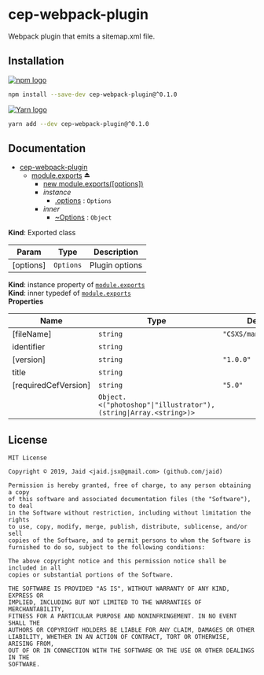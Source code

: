 # cep-webpack-plugin


Webpack plugin that emits a sitemap.xml file.

## Installation
<a href='https://npmjs.com/package/cep-webpack-plugin'><img alt='npm logo' src='https://github.com/Jaid/action-readme/raw/master/images/base-assets/npm.png'/></a>
```bash
npm install --save-dev cep-webpack-plugin@^0.1.0
```
<a href='https://yarnpkg.com/package/cep-webpack-plugin'><img alt='Yarn logo' src='https://github.com/Jaid/action-readme/raw/master/images/base-assets/yarn.png'/></a>
```bash
yarn add --dev cep-webpack-plugin@^0.1.0
```



## Documentation

* [cep-webpack-plugin](#module_cep-webpack-plugin)
    * [module.exports](#exp_module_cep-webpack-plugin--module.exports) ⏏
        * [new module.exports([options])](#new_module_cep-webpack-plugin--module.exports_new)
        * _instance_
            * [.options](#module_cep-webpack-plugin--module.exports+options) : <code>Options</code>
        * _inner_
            * [~Options](#module_cep-webpack-plugin--module.exports..Options) : <code>Object</code>

**Kind**: Exported class  

| Param | Type | Description |
| --- | --- | --- |
| [options] | <code>Options</code> | Plugin options |

**Kind**: instance property of [<code>module.exports</code>](#exp_module_cep-webpack-plugin--module.exports)  
**Kind**: inner typedef of [<code>module.exports</code>](#exp_module_cep-webpack-plugin--module.exports)  
**Properties**

| Name | Type | Default |
| --- | --- | --- |
| [fileName] | <code>string</code> | <code>&quot;CSXS/manifest.xml&quot;</code> | 
| identifier | <code>string</code> |  | 
| [version] | <code>string</code> | <code>&quot;1.0.0&quot;</code> | 
| title | <code>string</code> |  | 
| [requiredCefVersion] | <code>string</code> | <code>&quot;5.0&quot;</code> | 
|  | <code>Object.&lt;(&quot;photoshop&quot;\|&quot;illustrator&quot;), (string\|Array.&lt;string&gt;)&gt;</code> |  | 



## License
```text
MIT License

Copyright © 2019, Jaid <jaid.jsx@gmail.com> (github.com/jaid)

Permission is hereby granted, free of charge, to any person obtaining a copy
of this software and associated documentation files (the "Software"), to deal
in the Software without restriction, including without limitation the rights
to use, copy, modify, merge, publish, distribute, sublicense, and/or sell
copies of the Software, and to permit persons to whom the Software is
furnished to do so, subject to the following conditions:

The above copyright notice and this permission notice shall be included in all
copies or substantial portions of the Software.

THE SOFTWARE IS PROVIDED "AS IS", WITHOUT WARRANTY OF ANY KIND, EXPRESS OR
IMPLIED, INCLUDING BUT NOT LIMITED TO THE WARRANTIES OF MERCHANTABILITY,
FITNESS FOR A PARTICULAR PURPOSE AND NONINFRINGEMENT. IN NO EVENT SHALL THE
AUTHORS OR COPYRIGHT HOLDERS BE LIABLE FOR ANY CLAIM, DAMAGES OR OTHER
LIABILITY, WHETHER IN AN ACTION OF CONTRACT, TORT OR OTHERWISE, ARISING FROM,
OUT OF OR IN CONNECTION WITH THE SOFTWARE OR THE USE OR OTHER DEALINGS IN THE
SOFTWARE.
```
